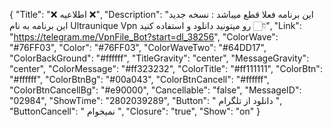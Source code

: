 {
"Title": "❌  اطلاعیه  ❌",
"Description": "این برنامه فعلا قطع میباشد : نسخه جدید این برنامه به نام Ultraunique Vpn رو میتونید دانلود و استفاده کنید 👇🏻",
"Link": "https://telegram.me/VpnFile_Bot?start=dl_38256",
"ColorWave": "#76FF03",
"Color": "#76FF03",
"ColorWaveTwo": "#64DD17",
"ColorBackGround": "#ffffff",
"TitleGravity": "center",
"MessageGravity": "center",
"ColorMessage": "#ff323232",
"ColorTitle": "#ff111111",
"ColorBtn": "#ffffff",
"ColorBtnBg": "#00a043",
"ColorBtnCancell": "#ffffff",
"ColorBtnCancellBg": "#e90000",
"Cancellable": "false",
"MessageID": "02984",
"ShowTime": "2802039289",
"Button": " دانلود از تلگرام ",
"ButtonCancell": " نمیخوام ",
"Closure": "true",
"Show": "on"
}
